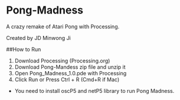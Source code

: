 Pong-Madness
============

A crazy remake of Atari Pong with Processing.

Created by JD Minwong Ji

##How to Run
1. Download Processing (Processing.org)
1. Download Pong-Mandess zip file and unzip it
1. Open Pong_Madness_1.0.pde with Processing
1. Click Run or Press Ctrl + R (Cmd+R if Mac)
    

* You need to install oscP5 and netP5 library to run Pong Madness.
